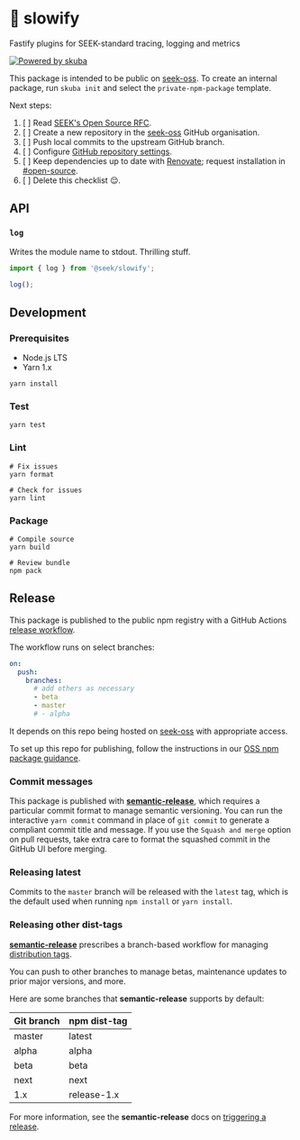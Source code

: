 # 🦥 slowify

Fastify plugins for SEEK-standard tracing, logging and metrics

[![Powered by skuba](https://img.shields.io/badge/🤿%20skuba-powered-009DC4)](https://github.com/seek-oss/skuba)

This package is intended to be public on [seek-oss].
To create an internal package,
run `skuba init` and select the `private-npm-package` template.

Next steps:

1. [ ] Read [SEEK's Open Source RFC].
2. [ ] Create a new repository in the [seek-oss] GitHub organisation.
3. [ ] Push local commits to the upstream GitHub branch.
4. [ ] Configure [GitHub repository settings].
5. [ ] Keep dependencies up to date with [Renovate];
       request installation in [#open-source].
6. [ ] Delete this checklist 😌.

[#open-source]: https://slack.com/app_redirect?channel=C39P1H2SU
[github repository settings]: https://github.com/seek-oss/slowify/settings
[renovate]: https://github.com/apps/renovate
[seek's open source rfc]: https://rfc.skinfra.xyz/RFC016-Open-Source.html

## API

### `log`

Writes the module name to stdout.
Thrilling stuff.

```typescript
import { log } from '@seek/slowify';

log();
```

## Development

### Prerequisites

- Node.js LTS
- Yarn 1.x

```shell
yarn install
```

### Test

```shell
yarn test
```

### Lint

```shell
# Fix issues
yarn format

# Check for issues
yarn lint
```

### Package

```shell
# Compile source
yarn build

# Review bundle
npm pack
```

## Release

This package is published to the public npm registry with a GitHub Actions [release workflow].

The workflow runs on select branches:

```yaml
on:
  push:
    branches:
      # add others as necessary
      - beta
      - master
      # - alpha
```

It depends on this repo being hosted on [seek-oss] with appropriate access.

To set up this repo for publishing, follow the instructions in our [OSS npm package guidance].

### Commit messages

This package is published with **[semantic-release]**, which requires a particular commit format to manage semantic versioning.
You can run the interactive `yarn commit` command in place of `git commit` to generate a compliant commit title and message.
If you use the `Squash and merge` option on pull requests, take extra care to format the squashed commit in the GitHub UI before merging.

### Releasing latest

Commits to the `master` branch will be released with the `latest` tag,
which is the default used when running `npm install` or `yarn install`.

### Releasing other dist-tags

**[semantic-release]** prescribes a branch-based workflow for managing [distribution tags].

You can push to other branches to manage betas, maintenance updates to prior major versions, and more.

Here are some branches that **semantic-release** supports by default:

| Git branch | npm dist-tag |
| :--------- | :----------- |
| master     | latest       |
| alpha      | alpha        |
| beta       | beta         |
| next       | next         |
| 1.x        | release-1.x  |

For more information, see the **semantic-release** docs on [triggering a release].

[distribution tags]: https://docs.npmjs.com/adding-dist-tags-to-packages
[oss npm package guidance]: https://github.com/SEEK-Jobs/seek-oss-ci/blob/master/NPM_PACKAGES.md#access-to-publish-to-npm
[release workflow]: .github/workflows/release.yml
[seek-oss]: https://github.com/seek-oss
[semantic-release]: https://github.com/semantic-release/semantic-release
[triggering a release]: https://github.com/semantic-release/semantic-release/#triggering-a-release
